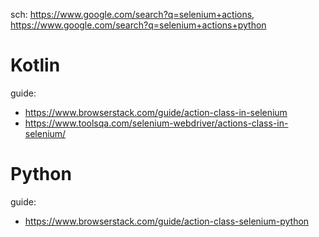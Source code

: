 sch: https://www.google.com/search?q=selenium+actions, https://www.google.com/search?q=selenium+actions+python

# Kotlin
guide:
- https://www.browserstack.com/guide/action-class-in-selenium
- https://www.toolsqa.com/selenium-webdriver/actions-class-in-selenium/

# Python
guide:
- https://www.browserstack.com/guide/action-class-selenium-python
